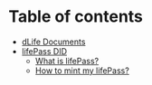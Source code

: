 # Table of contents

* [dLife Documents](README.md)
* [lifePass DID](lifepass-did/README.md)
  * [What is lifePass?](lifepass-did/what-is-lifepass.md)
  * [How to mint my lifePass?](lifepass-did/how-to-mint-my-lifepass.md)
